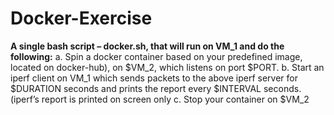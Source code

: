 # Docker-Exercise
**A single bash script – docker.sh, that will run on VM_1 and do the following:**
  a. Spin a docker container based on your predefined image, located on docker-hub), on $VM_2, which listens on port $PORT.
  b. Start an iperf client on VM_1 which sends packets to the above iperf server for $DURATION seconds and prints the report every $INTERVAL seconds. (iperf’s report is printed on screen only
  c. Stop your container on $VM_2
